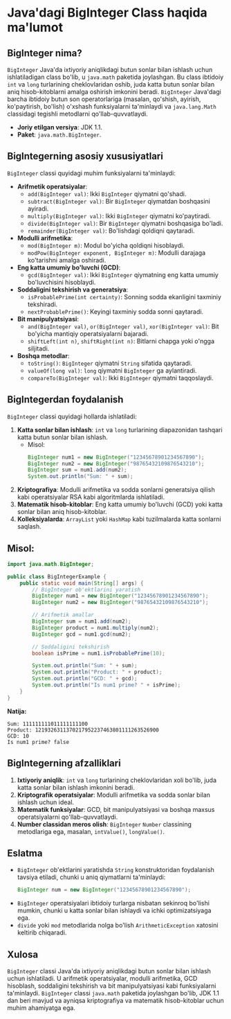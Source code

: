 # Java'dagi BigInteger Class haqida ma'lumot

## BigInteger nima?
`BigInteger` Java'da ixtiyoriy aniqlikdagi butun sonlar bilan ishlash uchun ishlatiladigan class bo'lib, u `java.math` paketida joylashgan. Bu class ibtidoiy `int` va `long` turlarining cheklovlaridan oshib, juda katta butun sonlar bilan aniq hisob-kitoblarni amalga oshirish imkonini beradi. `BigInteger` Java'dagi barcha ibtidoiy butun son operatorlariga (masalan, qo'shish, ayirish, ko'paytirish, bo'lish) o'xshash funksiyalarni ta'minlaydi va `java.lang.Math` classidagi tegishli metodlarni qo'llab-quvvatlaydi.

- **Joriy etilgan versiya**: JDK 1.1.
- **Paket**: `java.math.BigInteger`.

## BigIntegerning asosiy xususiyatlari
`BigInteger` classi quyidagi muhim funksiyalarni ta'minlaydi:
- **Arifmetik operatsiyalar**:
  - `add(BigInteger val)`: Ikki `BigInteger` qiymatni qo'shadi.
  - `subtract(BigInteger val)`: Bir `BigInteger` qiymatdan boshqasini ayiradi.
  - `multiply(BigInteger val)`: Ikki `BigInteger` qiymatni ko'paytiradi.
  - `divide(BigInteger val)`: Bir `BigInteger` qiymatni boshqasiga bo'ladi.
  - `remainder(BigInteger val)`: Bo'lishdagi qoldiqni qaytaradi.
- **Modulli arifmetika**:
  - `mod(BigInteger m)`: Modul bo'yicha qoldiqni hisoblaydi.
  - `modPow(BigInteger exponent, BigInteger m)`: Modulli darajaga ko'tarishni amalga oshiradi.
- **Eng katta umumiy bo'luvchi (GCD)**:
  - `gcd(BigInteger val)`: Ikki `BigInteger` qiymatning eng katta umumiy bo'luvchisini hisoblaydi.
- **Soddaligini tekshirish va generatsiya**:
  - `isProbablePrime(int certainty)`: Sonning sodda ekanligini taxminiy tekshiradi.
  - `nextProbablePrime()`: Keyingi taxminiy sodda sonni qaytaradi.
- **Bit manipulyatsiyasi**:
  - `and(BigInteger val)`, `or(BigInteger val)`, `xor(BigInteger val)`: Bit bo'yicha mantiqiy operatsiyalarni bajaradi.
  - `shiftLeft(int n)`, `shiftRight(int n)`: Bitlarni chapga yoki o'ngga siljitadi.
- **Boshqa metodlar**:
  - `toString()`: `BigInteger` qiymatni `String` sifatida qaytaradi.
  - `valueOf(long val)`: `long` qiymatni `BigInteger` ga aylantiradi.
  - `compareTo(BigInteger val)`: Ikki `BigInteger` qiymatni taqqoslaydi.

## BigIntegerdan foydalanish
`BigInteger` classi quyidagi hollarda ishlatiladi:
1. **Katta sonlar bilan ishlash**: `int` va `long` turlarining diapazonidan tashqari katta butun sonlar bilan ishlash.
   - Misol:
     ```java
     BigInteger num1 = new BigInteger("12345678901234567890");
     BigInteger num2 = new BigInteger("98765432109876543210");
     BigInteger sum = num1.add(num2);
     System.out.println("Sum: " + sum);
     ```
2. **Kriptografiya**: Modulli arifmetika va sodda sonlarni generatsiya qilish kabi operatsiyalar RSA kabi algoritmlarda ishlatiladi.
3. **Matematik hisob-kitoblar**: Eng katta umumiy bo'luvchi (GCD) yoki katta sonlar bilan aniq hisob-kitoblar.
4. **Kolleksiyalarda**: `ArrayList` yoki `HashMap` kabi tuzilmalarda katta sonlarni saqlash.

## Misol:
```java
import java.math.BigInteger;

public class BigIntegerExample {
    public static void main(String[] args) {
        // BigInteger ob'ektlarini yaratish
        BigInteger num1 = new BigInteger("12345678901234567890");
        BigInteger num2 = new BigInteger("98765432109876543210");

        // Arifmetik amallar
        BigInteger sum = num1.add(num2);
        BigInteger product = num1.multiply(num2);
        BigInteger gcd = num1.gcd(num2);

        // Soddaligini tekshirish
        boolean isPrime = num1.isProbablePrime(10);

        System.out.println("Sum: " + sum);
        System.out.println("Product: " + product);
        System.out.println("GCD: " + gcd);
        System.out.println("Is num1 prime? " + isPrime);
    }
}
```
**Natija:**
```
Sum: 111111111011111111100
Product: 1219326311370217952237463801111263526900
GCD: 10
Is num1 prime? false
```

## BigIntegerning afzalliklari
1. **Ixtiyoriy aniqlik**: `int` va `long` turlarining cheklovlaridan xoli bo'lib, juda katta sonlar bilan ishlash imkonini beradi.
2. **Kriptografik operatsiyalar**: Modulli arifmetika va sodda sonlar bilan ishlash uchun ideal.
3. **Matematik funksiyalar**: GCD, bit manipulyatsiyasi va boshqa maxsus operatsiyalarni qo'llab-quvvatlaydi.
4. **Number classidan meros olish**: `BigInteger` `Number` classining metodlariga ega, masalan, `intValue()`, `longValue()`.

## Eslatma
- `BigInteger` ob'ektlarini yaratishda `String` konstruktoridan foydalanish tavsiya etiladi, chunki u aniq qiymatlarni ta'minlaydi:
  ```java
  BigInteger num = new BigInteger("12345678901234567890");
  ```
- `BigInteger` operatsiyalari ibtidoiy turlarga nisbatan sekinroq bo'lishi mumkin, chunki u katta sonlar bilan ishlaydi va ichki optimizatsiyaga ega.
- `divide` yoki `mod` metodlarida nolga bo'lish `ArithmeticException` xatosini keltirib chiqaradi.

## Xulosa
`BigInteger` classi Java'da ixtiyoriy aniqlikdagi butun sonlar bilan ishlash uchun ishlatiladi. U arifmetik operatsiyalar, modulli arifmetika, GCD hisoblash, soddaligini tekshirish va bit manipulyatsiyasi kabi funksiyalarni ta'minlaydi. `BigInteger` classi `java.math` paketida joylashgan bo'lib, JDK 1.1 dan beri mavjud va ayniqsa kriptografiya va matematik hisob-kitoblar uchun muhim ahamiyatga ega.
